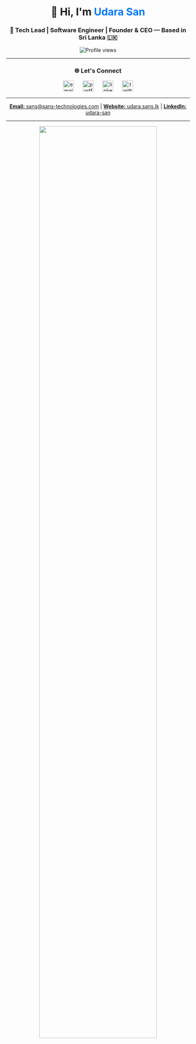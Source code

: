 <h1 align="center">👋 Hi, I'm <span style="color:#0078ff;">Udara San</span></h1>
<h3 align="center">🚀 Tech Lead | Software Engineer | Founder & CEO — Based in Sri Lanka 🇱🇰</h3>

<p align="center">
  <img src="https://komarev.com/ghpvc/?username=udarasan&label=Profile%20Views&color=0e75b6&style=flat-square" alt="Profile views"/>
</p>

---

<h3 align="center">🌐 Let's Connect</h3>

<div align="center">
  <a href="mailto:sans@sans-technologies.com" style="text-decoration:none;margin:0 10px;">
    <img src="https://img.icons8.com/ios-filled/50/0078ff/new-post.png" width="30" alt="email"/>  
  </a>
  <a href="https://udara.sans.lk" target="_blank" style="text-decoration:none;margin:0 10px;">
    <img src="https://img.icons8.com/ios-filled/50/0078ff/domain.png" width="30" alt="portfolio"/>  
  </a>
  <a href="https://linkedin.com/in/udarasan" target="_blank" style="text-decoration:none;margin:0 10px;">
    <img src="https://img.icons8.com/ios-filled/50/0078ff/linkedin.png" width="30" alt="linkedin"/>  
  </a>
  <a href="https://twitter.com/udarasan" target="_blank" style="text-decoration:none;margin:0 10px;">
    <img src="https://img.icons8.com/ios-filled/50/0078ff/twitter.png" width="30" alt="twitter"/>  
  </a>
</div>

---

<p align="center">
  <a href="mailto:sans@sans-technologies.com"><b>Email:</b> sans@sans-technologies.com</a> |
  <a href="https://udara.sans.lk" target="_blank"><b>Website:</b> udara.sans.lk</a> |
  <a href="https://linkedin.com/in/udarasan" target="_blank"><b>LinkedIn:</b> udara-san</a>
</p>

---

<p align="center">
  <img src="https://raw.githubusercontent.com/andreasbm/readme/master/assets/lines/water.png" width="80%">
</p>
